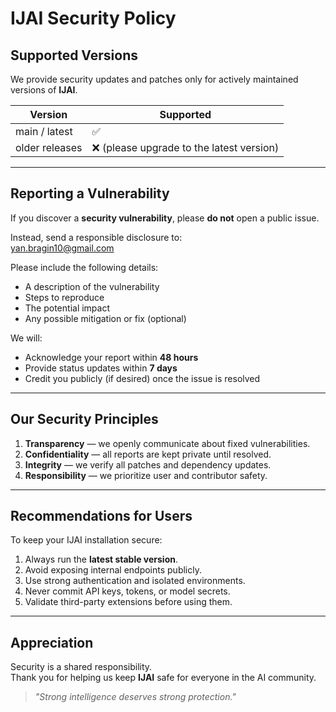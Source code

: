 # IJAI Security Policy

## Supported Versions
We provide security updates and patches only for actively maintained versions of **IJAI**.

| Version | Supported |
|----------|------------|
| main / latest | ✅ |
| older releases | ❌ (please upgrade to the latest version) |

---

## Reporting a Vulnerability
If you discover a **security vulnerability**, please **do not** open a public issue.

Instead, send a responsible disclosure to:  
yan.bragin10@gmail.com

Please include the following details:
- A description of the vulnerability  
- Steps to reproduce  
- The potential impact  
- Any possible mitigation or fix (optional)

We will:
- Acknowledge your report within **48 hours**  
- Provide status updates within **7 days**  
- Credit you publicly (if desired) once the issue is resolved

---

## Our Security Principles
1. **Transparency** — we openly communicate about fixed vulnerabilities.  
2. **Confidentiality** — all reports are kept private until resolved.  
3. **Integrity** — we verify all patches and dependency updates.  
4. **Responsibility** — we prioritize user and contributor safety.

---

## Recommendations for Users
To keep your IJAI installation secure:
1. Always run the **latest stable version**.  
2. Avoid exposing internal endpoints publicly.  
3. Use strong authentication and isolated environments.  
4. Never commit API keys, tokens, or model secrets.  
5. Validate third-party extensions before using them.

---

## Appreciation
Security is a shared responsibility.  
Thank you for helping us keep **IJAI** safe for everyone in the AI community.

> _"Strong intelligence deserves strong protection."_

